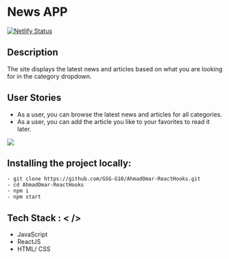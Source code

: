 # News APP

[![Netlify Status](https://api.netlify.com/api/v1/badges/e9694dc4-2894-4d9a-ad52-f879ea8556be/deploy-status)](https://a-o-newsapp.netlify.app/)

## Description
The site displays the latest news and articles based on what you are looking for in the category dropdown.

## User Stories
- As a user, you can browse the latest news and articles for all categories.
- As a user, you can add the article you like to your favorites to read it later.

![](https://i.imgur.com/CTCSMzF.png)


## Installing the project locally:
```
- git clone https://github.com/GSG-G10/AhmadOmar-ReactHooks.git
- cd AhmadOmar-ReactHooks
- npm i
- npm start
```


## Tech Stack : < />
* JavaScript
* ReactJS
* HTML/ CSS
